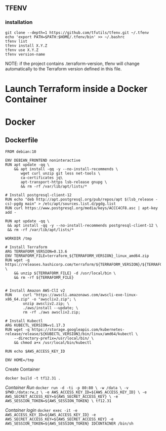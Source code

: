 

## TFENV 
### installation

```
git clone --depth=1 https://github.com/tfutils/tfenv.git ~/.tfenv
echo 'export PATH=$PATH:$HOME/.tfenv/bin' >> ~/.bashrc
tfenv list
tfenv install X.Y.Z
tfenv use X.Y.Z
tfenv version-name
```

NOTE: if the project contains  .terraform-version, tfenv will change automatically to the Terraform version defined in this file.

# Launch Terraform inside a Docker Container

# Docker

## Dockerfile

```
FROM debian:10

ENV DEBIAN_FRONTEND noninteractive
RUN apt update -qq \
    && apt install -qq -y --no-install-recommends \
       wget curl unzip git less net-tools \
       ca-certificates jq\
       apt-transport-https lsb-release gnupg \
       && rm -rf /var/lib/apt/lists/*

# Install postgresql-client-12
RUN echo "deb http://apt.postgresql.org/pub/repos/apt $(lsb_release -cs)-pgdg main" > /etc/apt/sources.list.d/pgdg.list
RUN curl https://www.postgresql.org/media/keys/ACCC4CF8.asc | apt-key add -

RUN apt update -qq \
 && apt install -qq -y --no-install-recommends postgresql-client-12 \
 && rm -rf /var/lib/apt/lists/*

WORKDIR /tmp

# Install Terraform
ARG TERRAFORM_VERSION=0.13.6
ENV TERRAFORM_FILE=terraform_${TERRAFORM_VERSION}_linux_amd64.zip
RUN wget -q https://releases.hashicorp.com/terraform/${TERRAFORM_VERSION}/${TERRAFORM_FILE} \
    && unzip ${TERRAFORM_FILE} -d /usr/local/bin \
    && rm -rf ${TERRAFORM_FILE}


# Install Amazon AWS-ClI v2
RUN     curl "https://awscli.amazonaws.com/awscli-exe-linux-x86_64.zip" -o "awscliv2.zip"; \
        unzip awscliv2.zip; \
        ./aws/install --update; \
        rm -rf ./aws awscliv2.zip;

# Install Kubectl
ARG KUBECTL_VERSION=v1.17.3
RUN wget -q https://storage.googleapis.com/kubernetes-release/release/${KUBECTL_VERSION}/bin/linux/amd64/kubectl \
    --directory-prefix=/usr/local/bin/ \
    && chmod a+x /usr/local/bin/kubectl 

RUN echo $AWS_ACCESS_KEY_ID

ENV HOME=/tmp
```

Create Container 

`docker build -t tf12.31 .`

*Container Run*
`docker run -d -ti -p 80:80 \
 -w /data \
 -v $PWD:/data:rw,z \
 -e AWS_ACCESS_KEY_ID=${AWS_ACCESS_KEY_ID} \
 -e AWS_SECRET_ACCESS_KEY=${AWS_SECRET_ACCESS_KEY} \
 -e AWS_SESSION_TOKEN=${AWS_SESSION_TOKEN} \
  tf12.31`
  
*Container login*
`docker exec -it -e AWS_ACCESS_KEY_ID=${AWS_ACCESS_KEY_ID} -e AWS_SECRET_ACCESS_KEY=${AWS_SECRET_ACCESS_KEY} -e AWS_SESSION_TOKEN=${AWS_SESSION_TOKEN} IDCONTAINER /bin/sh`
